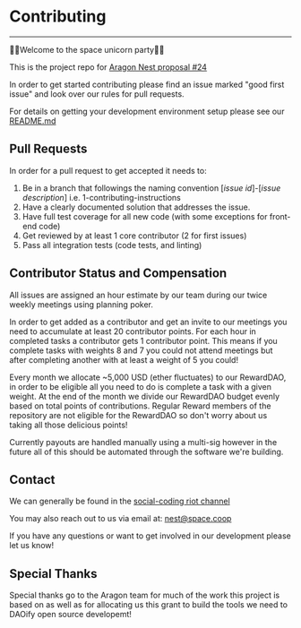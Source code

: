 # Contributing
---

🦄🚀Welcome to the space unicorn party🚀🦄

This is the project repo for [Aragon Nest proposal #24](https://github.com/aragon/nest/pull/24)

In order to get started contributing please find an issue marked "good first issue" and look over our rules for pull requests.

For details on getting your development environment setup please see our [README.md](https://github.com/Giveth/planning-app/blob/master/README.md)


## Pull Requests

In order for a pull request to get accepted it needs to:

1. Be in a branch that followings the naming convention [*issue id*]-[*issue description*] i.e. 1-contributing-instructions
2. Have a clearly documented solution that addresses the issue.
3. Have full test coverage for all new code (with some exceptions for front-end code)
4. Get reviewed by at least 1 core contributor (2 for first issues)
5. Pass all integration tests (code tests, and linting)

## Contributor Status and Compensation

All issues are assigned an hour estimate by our team during our twice weekly meetings using planning poker.

In order to get added as a contributor and get an invite to our meetings you need to accumulate at least 20 contributor points. For each hour in completed tasks a contributor gets 1 contributor point. This means if you complete tasks with weights 8 and 7 you could not attend meetings but after completing another with at least a weight of 5 you could!

Every month we allocate ~5,000 USD (ether fluctuates) to our RewardDAO, in order to be eligible all you need to do is complete a task with a given weight. At the end of the month we divide our RewardDAO budget evenly based on total points of contributions. Regular Reward members of the repository are not eligible for the RewardDAO so don't worry about us taking all those delicious points!

Currently payouts are handled manually using a multi-sig however in the future all of this should be automated through the software we're building.

## Contact

We can generally be found in the [social-coding riot channel](https://riot.im/app/#/room/#social-coding:matrix.org)

You may also reach out to us via email at: nest@space.coop

If you have any questions or want to get involved in our development please let us know!

## Special Thanks

Special thanks go to the Aragon team for much of the work this project is based on as well as for allocating us this grant to build the tools we need to DAOify open source developemt!